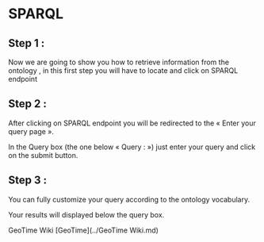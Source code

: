 # SPARQL


## Step 1 :

Now we are going to show you how to retrieve information from the ontology , in this first step you will have to locate and click on SPARQL endpoint







## Step 2 :

After clicking on SPARQL endpoint you will be redirected to the « Enter your query page ».

In the Query box (the one below « Query : ») just enter your query and click on the submit button.


## Step 3 :
You can fully customize your query according to the ontology vocabulary.

Your results will displayed below the query box.

GeoTime Wiki [GeoTime](../GeoTime Wiki.md)
